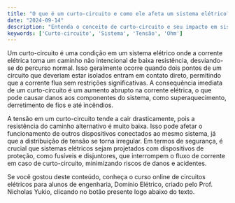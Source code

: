 ```yaml
---
title: "O que é um curto-circuito e como ele afeta um sistema elétrico?"
date: "2024-09-14"
description: "Entenda o conceito de curto-circuito e seu impacto em sistemas elétricos."
keywords: ['Curto-circuito', 'Sistema', 'Tensão', 'Ohm']
---
```


Um curto-circuito é uma condição em um sistema elétrico onde a corrente elétrica toma um caminho não intencional de baixa resistência, desviando-se do percurso normal. Isso geralmente ocorre quando dois pontos de um circuito que deveriam estar isolados entram em contato direto, permitindo que a corrente flua sem restrições significativas. A consequência imediata de um curto-circuito é um aumento abrupto na corrente elétrica, o que pode causar danos aos componentes do sistema, como superaquecimento, derretimento de fios e até incêndios.

A tensão em um curto-circuito tende a cair drasticamente, pois a resistência do caminho alternativo é muito baixa. Isso pode afetar o funcionamento de outros dispositivos conectados ao mesmo sistema, já que a distribuição de tensão se torna irregular. Em termos de segurança, é crucial que sistemas elétricos sejam projetados com dispositivos de proteção, como fusíveis e disjuntores, que interrompem o fluxo de corrente em caso de curto-circuito, minimizando riscos de danos e acidentes.

Se você gostou deste conteúdo, conheça o curso online de circuitos elétricos para alunos de engenharia, Domínio Elétrico, criado pelo Prof. Nicholas Yukio, clicando no botão presente logo abaixo do texto.